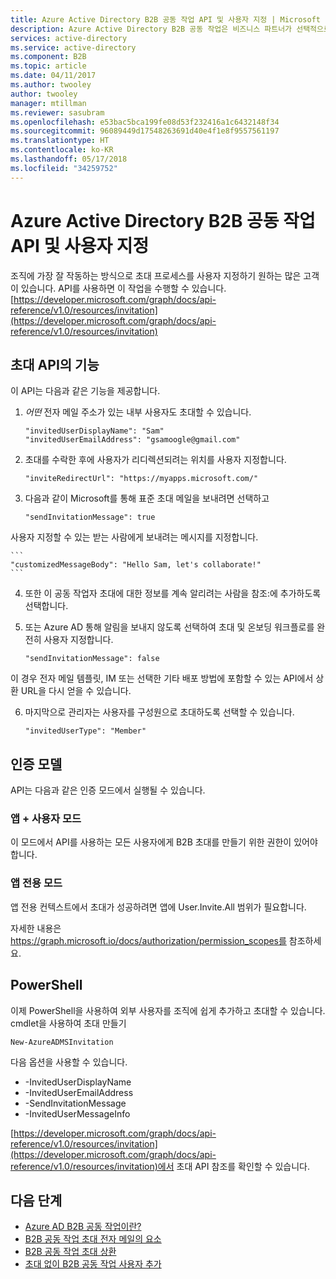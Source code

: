 ```yaml
---
title: Azure Active Directory B2B 공동 작업 API 및 사용자 지정 | Microsoft Docs
description: Azure Active Directory B2B 공동 작업은 비즈니스 파트너가 선택적으로 회사 응용 프로그램에 액세스할 수 있게 함으로써 회사 간 관계를 지원합니다.
services: active-directory
ms.service: active-directory
ms.component: B2B
ms.topic: article
ms.date: 04/11/2017
ms.author: twooley
author: twooley
manager: mtillman
ms.reviewer: sasubram
ms.openlocfilehash: e53bac5bca199fe08d53f232416a1c6432148f34
ms.sourcegitcommit: 96089449d17548263691d40e4f1e8f9557561197
ms.translationtype: HT
ms.contentlocale: ko-KR
ms.lasthandoff: 05/17/2018
ms.locfileid: "34259752"
---
```

# <a name="azure-active-directory-b2b-collaboration-api-and-customization"></a>Azure Active Directory B2B 공동 작업 API 및 사용자 지정

조직에 가장 잘 작동하는 방식으로 초대 프로세스를 사용자 지정하기 원하는 많은 고객이 있습니다. API를 사용하면 이 작업을 수행할 수 있습니다. [https://developer.microsoft.com/graph/docs/api-reference/v1.0/resources/invitation](https://developer.microsoft.com/graph/docs/api-reference/v1.0/resources/invitation)

## <a name="capabilities-of-the-invitation-api"></a>초대 API의 기능
이 API는 다음과 같은 기능을 제공합니다.

1. *어떤* 전자 메일 주소가 있는 내부 사용자도 초대할 수 있습니다.

    ```
    "invitedUserDisplayName": "Sam"
    "invitedUserEmailAddress": "gsamoogle@gmail.com"
    ```

2. 초대를 수락한 후에 사용자가 리디렉션되려는 위치를 사용자 지정합니다.

    ```
    "inviteRedirectUrl": "https://myapps.microsoft.com/"
    ```

3. 다음과 같이 Microsoft를 통해 표준 초대 메일을 보내려면 선택하고

    ```
    "sendInvitationMessage": true
    ```

  사용자 지정할 수 있는 받는 사람에게 보내려는 메시지를 지정합니다.

    ```
    "customizedMessageBody": "Hello Sam, let's collaborate!"
    ```

4. 또한 이 공동 작업자 초대에 대한 정보를 계속 알리려는 사람을 참조:에 추가하도록 선택합니다.

5. 또는 Azure AD 통해 알림을 보내지 않도록 선택하여 초대 및 온보딩 워크플로를 완전히 사용자 지정합니다.

    ```
    "sendInvitationMessage": false
    ```

  이 경우 전자 메일 템플릿, IM 또는 선택한 기타 배포 방법에 포함할 수 있는 API에서 상환 URL을 다시 얻을 수 있습니다.

6. 마지막으로 관리자는 사용자를 구성원으로 초대하도록 선택할 수 있습니다.

    ```
    "invitedUserType": "Member"
    ```


## <a name="authorization-model"></a>인증 모델
API는 다음과 같은 인증 모드에서 실행될 수 있습니다.

### <a name="app--user-mode"></a>앱 + 사용자 모드
이 모드에서 API를 사용하는 모든 사용자에게 B2B 초대를 만들기 위한 권한이 있어야 합니다.

### <a name="app-only-mode"></a>앱 전용 모드
앱 전용 컨텍스트에서 초대가 성공하려면 앱에 User.Invite.All 범위가 필요합니다.

자세한 내용은 https://graph.microsoft.io/docs/authorization/permission_scopes를 참조하세요.


## <a name="powershell"></a>PowerShell
이제 PowerShell을 사용하여 외부 사용자를 조직에 쉽게 추가하고 초대할 수 있습니다. cmdlet을 사용하여 초대 만들기

```
New-AzureADMSInvitation
```

다음 옵션을 사용할 수 있습니다.

* -InvitedUserDisplayName
* -InvitedUserEmailAddress
* -SendInvitationMessage
* -InvitedUserMessageInfo

[https://developer.microsoft.com/graph/docs/api-reference/v1.0/resources/invitation](https://developer.microsoft.com/graph/docs/api-reference/v1.0/resources/invitation)에서 초대 API 참조를 확인할 수 있습니다.

## <a name="next-steps"></a>다음 단계

- [Azure AD B2B 공동 작업이란?](what-is-b2b.md)
- [B2B 공동 작업 초대 전자 메일의 요소](invitation-email-elements.md)
- [B2B 공동 작업 초대 상환](redemption-experience.md)
- [초대 없이 B2B 공동 작업 사용자 추가](add-user-without-invite.md)

